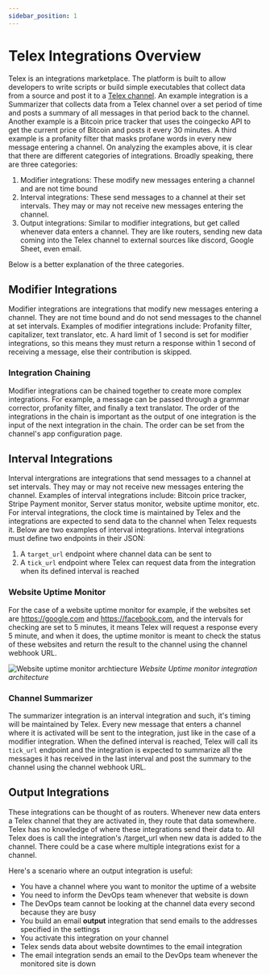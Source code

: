 ```yaml
---
sidebar_position: 1
---
```


# Telex Integrations Overview

Telex is an integrations marketplace. The platform is built to allow developers to write scripts or build simple executables that collect data from a source and post it to a [Telex channel](/docs/Channels/intro). An example integration is a Summarizer that collects data from a Telex channel over a set period of time and posts a summary of all messages in that period back to the channel. Another example is a Bitcoin price tracker that uses the coingecko API to get the current price of Bitcoin and posts it every 30 minutes. A third example is a profanity filter that masks profane words in every new message entering a channel. On analyzing the examples above, it is clear that there are different categories of integrations. Broadly speaking, there are three categories:

1. Modifier integrations: These modify new messages entering a channel and are not time bound
2. Interval integrations: These send messages to a channel at their set intervals. They may or may not receive new messages entering the channel.
3. Output integrations: Similar to modifier integrations, but get called whenever data enters a channel. They are like routers, sending new data coming into the Telex channel to external sources like discord, Google Sheet, even email.

Below is a better explanation of the three categories.

## Modifier Integrations

Modifier integrations are integrations that modify new messages entering a channel. They are not time bound and do not send messages to the channel at set intervals. Examples of modifier integrations include: Profanity filter, capitalizer, text translator, etc. A hard limit of 1 second is set for modifier integrations, so this means they must return a response within 1 second of receiving a message, else their contribution is skipped.

### Integration Chaining

Modifier integrations can be chained together to create more complex integrations. For example, a message can be passed through a grammar corrector, profanity filter, and finally a text translator. The order of the integrations in the chain is important as the output of one integration is the input of the next integration in the chain. The order can be set from the channel's app configuration page.

## Interval Integrations

Interval intergrations are integrations that send messages to a channel at set intervals. They may or may not receive new messages entering the channel. Examples of interval integrations include: Bitcoin price tracker, Stripe Payment monitor, Server status monitor, website uptime monitor, etc. For interval integrations, the clock time is maintained by Telex and the integrations are expected to send data to the channel when Telex requests it. Below are two examples of interval integrations. Interval integrations must define two endpoints in their JSON:

1. A `target_url` endpoint where channel data can be sent to
2. A `tick_url` endpoint where Telex can request data from the integration when its defined interval is reached

### Website Uptime Monitor

For the case of a website uptime monitor for example, if the websites set are https://google.com and https://facebook.com, and the intervals for checking are set to 5 minutes, it means Telex will request a response every 5 minute, and when it does, the uptime monitor is meant to check the status of these websites and return the result to the channel using the channel webhook URL.

![Website uptime monitor archtiecture](/img/integrations/website-monitor-architecture.png)
_Website Uptime monitor integration architecture_

### Channel Summarizer

The summarizer integration is an interval integration and such, it's timing will be maintained by Telex. Every new message that enters a channel where it is activated will be sent to the integration, just like in the case of a modifier integration. When the defined interval is reached, Telex will call its `tick_url` endpoint and the integration is expected to summarize all the messages it has received in the last interval and post the summary to the channel using the channel webhook URL.

## Output Integrations

These integrations can be thought of as routers. Whenever new data enters a Telex channel that they are activated in, they route that data somewhere. Telex has no knowledge of where these integrations send their data to. All Telex does is call the integration's /target_url when new data is added to the channel. There could be a case where multiple integrations exist for a channel.

Here's a scenario where an output integration is useful:

- You have a channel where you want to monitor the uptime of a website
- You need to inform the DevOps team whenever that website is down
- The DevOps team cannot be looking at the channel data every second because they are busy
- You build an email **output** integration that send emails to the addresses specified in the settings
- You activate this integration on your channel
- Telex sends data about website downtimes to the email integration
- The email integration sends an email to the DevOps team whenever the monitored site is down
